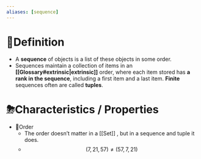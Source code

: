 ```yaml
---
aliases: [sequence]
---
```


# 📝Definition
- A **sequence** of objects is a list of these objects in some order.
- Sequences maintain a collection of items in an **[[Glossary#extrinsic|extrinsic]]** order, where each item stored has **a rank in the sequence**, including a first item and a last item.
**Finite** sequences often are called **tuples**.

# ⛈Characteristics / Properties
- 📌Order
    - The order doesn’t matter in a [[Set]] , but in a sequence and tuple it does.
    - $$
      (7,21,57)\neq(57,7,21)
      $$
    